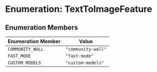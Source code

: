 # Enumeration: TextToImageFeature

## Enumeration Members

| Enumeration Member | Value |
| ------ | ------ |
| `COMMUNITY_WALL` | `"community-wall"` |
| `FAST_MODE` | `"fast-mode"` |
| `CUSTOM_MODELS` | `"custom-models"` |
